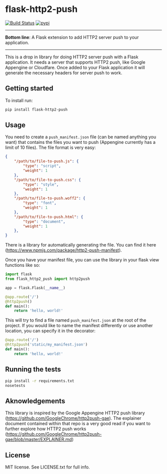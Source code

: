# flask-http2-push
[![Build Status](https://travis-ci.org/jdaroesti/flask-http2-push.svg?branch=master)](https://travis-ci.org/jdaroesti/flask-http2-push)
[![pypi](https://img.shields.io/pypi/v/flask-http2-push.svg)](https://pypi.python.org/pypi/flask-http2-push)

***

**Bottom line**: A Flask extension to add HTTP2 server push to your application.

***

This is a drop in library for doing HTTP2 server push with a Flask application. It 
needs a server that supports HTTP2 push, like Google Appengine or Cloudfare.
Once added to your Flask application it will generate the necessary headers
for server push to work.

## Getting started

To install run: 
```bash
pip install flask-http2-push
```

## Usage
You need to create a `push_manifest.json` file (can be named anything you want)
that contains the files you want to push (Appengine currently has a limit of 10 files). 
The file format is very easy:

```json
{
    "/path/to/file-to-push.js": {
        "type": "script",
        "weight": 1
    },
    "/path/to/file-to-push.css": {
        "type": "style",
        "weight": 1
    },
    "/path/to/file-to-push.woff2": {
        "type": "font",
        "weight": 1
    },
    "/path/to/file-to-push.html": {
        "type": "document",
        "weight": 1
    },
}
```

There is a library for automatically generating the file. You can find
it here (https://www.npmjs.com/package/http2-push-manifest).

Once you have your manifest file, you can use the library in your flask 
view functions like so:

```python
import flask
from flask_http2_push import http2push

app = flask.Flask(__name__)

@app.route('/')
@http2push()
def main():
    return 'hello, world!'
```

This will try to find a file named `push_manifest.json` at the root of the
project. If you would like to name the manifest differently or use another
location, you can specify it in the decorator:


```python
@app.route('/')
@http2push('static/my_manifest.json')
def main():
    return 'hello, world!'
```


## Running the tests
```bash
pip install -r requirements.txt
nosetests
```

## Aknowledgements

This library is inspired by the Google Appengine HTTP2 push library (https://github.com/GoogleChrome/http2push-gae).
The explainer document contained within that repo is a very good read if
you want to further explore how HTTP2 push works (https://github.com/GoogleChrome/http2push-gae/blob/master/EXPLAINER.md)

## License

MIT license. See LICENSE.txt for full info.